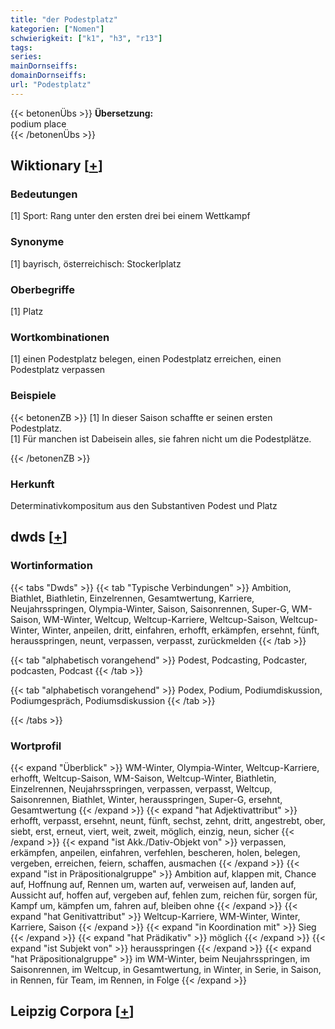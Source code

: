 ```yaml
---
title: "der Podestplatz"
kategorien: ["Nomen"]
schwierigkeit: ["k1", "h3", "r13"]
tags:
series:
mainDornseiffs:
domainDornseiffs:
url: "Podestplatz"
---
```


{{< betonenÜbs >}}
**Übersetzung:**  
podium place  
{{< /betonenÜbs >}}

## Wiktionary [[+](https://de.wiktionary.org/wiki/Podestplatz)]

### Bedeutungen
[1] Sport: Rang unter den ersten drei bei einem Wettkampf  

### Synonyme
[1] bayrisch, österreichisch: Stockerlplatz  

### Oberbegriffe
[1] Platz  

### Wortkombinationen
[1] einen Podestplatz belegen, einen Podestplatz erreichen, einen Podestplatz verpassen  

### Beispiele
{{< betonenZB >}}
[1] In dieser Saison schaffte er seinen ersten Podestplatz.  
[1] Für manchen ist Dabeisein alles, sie fahren nicht um die Podestplätze.  

{{< /betonenZB >}}
### Herkunft
Determinativkompositum aus den Substantiven Podest und Platz  



## dwds [[+](https://www.dwds.de/wb/Podestplatz)]

### Wortinformation
{{< tabs "Dwds" >}}
{{< tab "Typische Verbindungen" >}}
Ambition, Biathlet, Biathletin, Einzelrennen, Gesamtwertung, Karriere, Neujahrsspringen, Olympia-Winter, Saison, Saisonrennen, Super-G, WM-Saison, WM-Winter, Weltcup, Weltcup-Karriere, Weltcup-Saison, Weltcup-Winter, Winter, anpeilen, dritt, einfahren, erhofft, erkämpfen, ersehnt, fünft, herausspringen, neunt, verpassen, verpasst, zurückmelden
{{< /tab >}}

{{< tab "alphabetisch vorangehend" >}}
Podest, Podcasting, Podcaster, podcasten, Podcast
{{< /tab >}}

{{< tab "alphabetisch vorangehend" >}}
Podex, Podium, Podiumdiskussion, Podiumgespräch, Podiumsdiskussion
{{< /tab >}}

{{< /tabs >}}

### Wortprofil
{{< expand "Überblick" >}} WM-Winter, Olympia-Winter, Weltcup-Karriere, erhofft, Weltcup-Saison, WM-Saison, Weltcup-Winter, Biathletin, Einzelrennen, Neujahrsspringen, verpassen, verpasst, Weltcup, Saisonrennen, Biathlet, Winter, herausspringen, Super-G, ersehnt, Gesamtwertung {{< /expand >}}
{{< expand "hat Adjektivattribut" >}} erhofft, verpasst, ersehnt, neunt, fünft, sechst, zehnt, dritt, angestrebt, ober, siebt, erst, erneut, viert, weit, zweit, möglich, einzig, neun, sicher {{< /expand >}}
{{< expand "ist Akk./Dativ-Objekt von" >}} verpassen, erkämpfen, anpeilen, einfahren, verfehlen, bescheren, holen, belegen, vergeben, erreichen, feiern, schaffen, ausmachen {{< /expand >}}
{{< expand "ist in Präpositionalgruppe" >}} Ambition auf, klappen mit, Chance auf, Hoffnung auf, Rennen um, warten auf, verweisen auf, landen auf, Aussicht auf, hoffen auf, vergeben auf, fehlen zum, reichen für, sorgen für, Kampf um, kämpfen um, fahren auf, bleiben ohne {{< /expand >}}
{{< expand "hat Genitivattribut" >}} Weltcup-Karriere, WM-Winter, Winter, Karriere, Saison {{< /expand >}}
{{< expand "in Koordination mit" >}} Sieg {{< /expand >}}
{{< expand "hat Prädikativ" >}} möglich {{< /expand >}}
{{< expand "ist Subjekt von" >}} herausspringen {{< /expand >}}
{{< expand "hat Präpositionalgruppe" >}} im WM-Winter, beim Neujahrsspringen, im Saisonrennen, im Weltcup, in Gesamtwertung, in Winter, in Serie, in Saison, in Rennen, für Team, im Rennen, in Folge {{< /expand >}}

## Leipzig Corpora [[+](https://corpora.uni-leipzig.de/en/res?word=Podestplatz&corpusId=deu_newscrawl-public_2018)]

